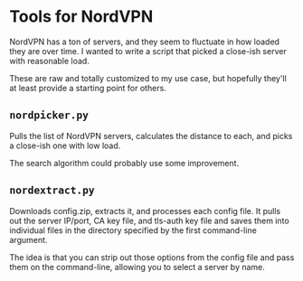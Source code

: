 # Tools for NordVPN

NordVPN has a ton of servers, and they seem to fluctuate in how loaded they are over time.  I wanted to write a script that picked a close-ish server with reasonable load.

These are raw and totally customized to my use case, but hopefully they'll at least provide a starting point for others.

## `nordpicker.py`

Pulls the list of NordVPN servers, calculates the distance to each, and picks a close-ish one with low load.

The search algorithm could probably use some improvement.

## `nordextract.py`

Downloads config.zip, extracts it, and processes each config file.  It pulls out the server IP/port, CA key file, and tls-auth key file and saves them into individual files in the directory specified by the first command-line argument.

The idea is that you can strip out those options from the config file and pass them on the command-line, allowing you to select a server by name.

